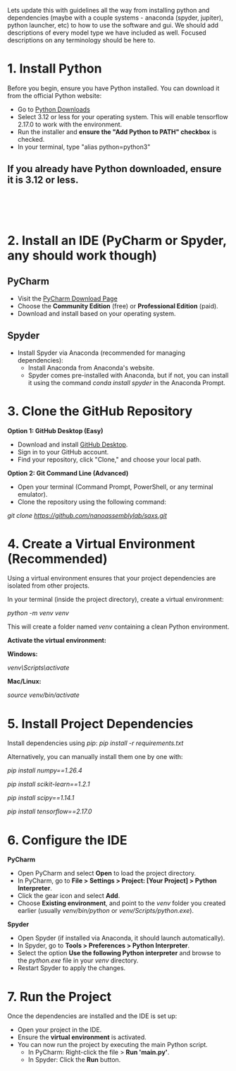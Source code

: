 Lets update this with guidelines all the way from installing python and dependencies (maybe with a couple systems - anaconda (spyder, jupiter), python launcher, etc) to how to use the software and gui. We should add descriptions of every model type we have included as well. Focused descriptions on any terminology should be here to. 

# 1. Install Python
Before you begin, ensure you have Python installed. You can download it from the official Python website:
- Go to [Python Downloads](https://www.python.org/downloads/)
- Select 3.12 or less for your operating system. This will enable tensorflow 2.17.0 to work with the environment.
- Run the installer and **ensure the "Add Python to PATH" checkbox** is checked.
- In your terminal, type "alias python=python3"
  
## **If you already have Python downloaded, ensure it is 3.12 or less.** 
<br><br><br>
# 2. Install an IDE (PyCharm or Spyder, any should work though)
   
## PyCharm
- Visit the [PyCharm Download Page](https://www.jetbrains.com/pycharm/download/)
- Choose the **Community Edition** (free) or **Professional Edition** (paid).
- Download and install based on your operating system.
  
## Spyder
- Install Spyder via Anaconda (recommended for managing dependencies):
  - Install Anaconda from Anaconda's website.
  - Spyder comes pre-installed with Anaconda, but if not, you can install it using the command *conda install spyder* in the Anaconda Prompt.
# 3. Clone the GitHub Repository

**Option 1: GitHub Desktop (Easy)**

- Download and install [GitHub Desktop](https://desktop.github.com/).
- Sign in to your GitHub account.
- Find your repository, click "Clone," and choose your local path.
  
**Option 2: Git Command Line (Advanced)**

- Open your terminal (Command Prompt, PowerShell, or any terminal emulator).
- Clone the repository using the following command:

*git clone https://github.com/nanoassemblylab/saxs.git*

# 4. Create a Virtual Environment (Recommended)
Using a virtual environment ensures that your project dependencies are isolated from other projects.

In your terminal (inside the project directory), create a virtual environment:

*python -m venv venv*

This will create a folder named *venv* containing a clean Python environment.

**Activate the virtual environment:**

**Windows:**

*venv\Scripts\activate*

**Mac/Linux:**

*source venv/bin/activate*

# 5. Install Project Dependencies
Install dependencies using *pip*:
*pip install -r requirements.txt*

Alternatively, you can manually install them one by one with:

*pip install numpy==1.26.4*

*pip install scikit-learn==1.2.1*

*pip install scipy==1.14.1*

*pip install tensorflow==2.17.0*


# 6. Configure the IDE
**PyCharm**

- Open PyCharm and select **Open** to load the project directory.
- In PyCharm, go to **File > Settings > Project: [Your Project] > Python Interpreter**.
- Click the gear icon and select **Add**.
- Choose **Existing environment**, and point to the *venv* folder you created earlier (usually *venv/bin/python* or *venv/Scripts/python.exe*).

  
**Spyder**

- Open Spyder (if installed via Anaconda, it should launch automatically).
- In Spyder, go to **Tools > Preferences > Python Interpreter**.
- Select the option **Use the following Python interpreter** and browse to the *python.exe* file in your *venv* directory.
- Restart Spyder to apply the changes.

  
# 7. Run the Project
Once the dependencies are installed and the IDE is set up:

- Open your project in the IDE.
- Ensure the **virtual environment** is activated.
- You can now run the project by executing the main Python script.
  - In PyCharm: Right-click the file > **Run 'main.py'**.
  - In Spyder: Click the **Run** button.
